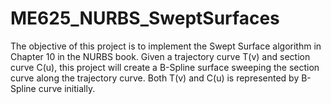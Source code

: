 # ME625_NURBS_SweptSurfaces
The objective of this project is to implement the Swept Surface algorithm in Chapter 10 in the NURBS book. Given a trajectory curve T(v) and section curve C(u), this project will create a B-Spline surface sweeping the section curve along the trajectory curve. Both T(v) and C(u) is represented by B-Spline curve initially.
